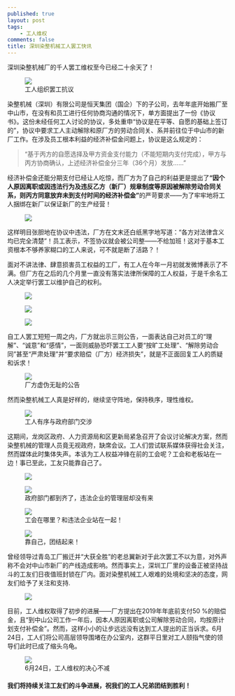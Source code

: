 ```yaml
---
published: true
layout: post
tags: 
    - 工人维权
comments: false
title: 深圳染整机械工人罢工快讯
---
```

<p>深圳染整机械厂的千人罢工维权至今已经二十余天了！</p><figure><img src="https://telegra.ph/file/ede7e6ecd5653ea9c2182.png"><figcaption>工人组织罢工抗议</figcaption></figure>

<p>染整机械（深圳）有限公司是恒天集团（国企）下的子公司，去年年底开始搬厂至中山市，在没有和员工进行任何协商沟通的情况下，单方面提出了一份《协议书》。这份未经任何工人讨论的协议，多处重申“协议是在平等、自愿的基础上签订的”，协议中要求工人主动解除和原厂方的劳动合同关、系并前往位于中山市的新厂工作。在涉及员工根本利益的经济补偿金问题上，协议是这么规定的：</p>

<blockquote>“基于丙方的自愿选择及甲方资金支付能力（不能短期内支付完成），甲方与丙方协商确认，上述经济补偿金分三年（36个月）发放……”</blockquote>

<p>经济补偿金还能分期支付已经让人吃惊，而厂方为了自己的利益更是提出了<strong>“因个人原因离职或因违法行为及违反乙方（新厂）规章制度等原因被解除劳动合同关系，则丙方同意放弃未到支付时间的经济补偿金”</strong>的严苛要求——为了牢牢地将工人捆绑在新厂以保证新厂的生产经营！</p>

<figure><img src="https://telegra.ph/file/d33edeb9096467149c901.png"><figcaption></figcaption></figure>

<p>这样明目张胆地在协议中违法，厂方在文末还白纸黑字地写道：“各方对法律含义均已完全清楚”！员工表示，不签协议就会被公司整——不给加班！这对于基本工资根本不够养家糊口的工人来说，可不就是断了活路？！</p>

<p>面对不讲法律、肆意损害员工权益的工厂，有工人在今年一月初就发微博表示了不满。但厂方在之后的几个月里一直没有落实法律所保障的工人权益，于是千余名工人决定举行罢工以维护自己的权利。</p>

<figure><img src="https://telegra.ph/file/fdbbf3be92b6fedc2319d.png"><figcaption></figcaption></figure><figure><img src="https://telegra.ph/file/cbe5327ba9c584630be29.png"><figcaption></figcaption></figure><figure><img src="https://telegra.ph/file/bfddcd4f370448edc2532.png"><figcaption></figcaption></figure>

<p>自工人罢工短短一周之内，厂方就出示三则公告，一面表达自己对员工的“理解”、“诚意”和“感情”，一面则威胁恐吓罢工工人要“按旷工处理”、“解除劳动合同”甚至“严肃处理”并“要求赔偿（厂方）经济损失”，就是不正面回复工人的质疑和诉求！</p>

<figure><img src="https://telegra.ph/file/e03cd1dc9904d0c967351.png"><figcaption>厂方虚伪无耻的公告</figcaption></figure>

<p>然而染整机械工人真是好样的，继续坚守阵地，保持秩序，理性维权。</p>

<figure><img src="https://telegra.ph/file/cb647638a4e5740c03e89.png"><figcaption>工人有序与政府部门交涉</figcaption></figure>

<p>这期间，龙岗区政府、人力资源局和区更新局紧急召开了会议讨论解决方案，然而染整机械的管理人员竟无视政府，缺席会议。工人们尝试联系媒体获得社会关注，然而媒体此时集体失声。本该为工人权益冲锋在前的工会呢？工会和老板站在一边！事已至此，工友只能靠自己了。</p>

<figure><img src="https://telegra.ph/file/e438bc3de4790ed428bc0.png"><figcaption></figcaption></figure><figure><img src="https://telegra.ph/file/11ffa56d0f715f925384d.png"><figcaption>政府部门都到齐了，违法企业的管理层却没有来</figcaption></figure><figure><img src="https://telegra.ph/file/556b47fda56f3a5cc9bb6.png"><figcaption>工会在哪里？和违法企业站在一起！</figcaption></figure><figure><img src="https://telegra.ph/file/e7a5784e373b05b3a704a.png"><figcaption>靠自己，团结起来！</figcaption></figure>

<p>曾经领导过青岛工厂搬迁并“大获全胜”的老总翼新对于此次罢工不以为意，对外声称不会对中山市新厂的产线造成影响。然而事实上，深圳工厂里的设备正被坚持战斗的工友们日夜值班封锁在厂内。面对染整机械工人艰难的处境和坚决的态度，网友们给予了关注和支持.</p>

<figure><img src="https://telegra.ph/file/684d63ae0fc03c69f68ac.png"><figcaption></figcaption></figure>

<p>目前，工人维权取得了初步的进展——厂方提出在2019年年底前支付50 %的赔偿金，且“到中山公司工作一年后，因本人原因离职或公司解除劳动合同，均按原计划支付补偿金”。然而，这样小小的让步远远没有达到工人提出的正当诉求。6月24日，工人们将公司高层领导围堵在办公室内，这群平日里对工人颐指气使的领导们此时已成了缩头乌龟。</p>

<figure><img src="https://telegra.ph/file/3a2c84e0f506f9c225c36.png"><figcaption>6月24日，工人维权的决心不减</figcaption></figure>

<h4 id="我们将持续关注工友们的斗争进展，祝我们的工人兄弟团结到胜利！">我们将持续关注工友们的斗争进展，祝我们的工人兄弟团结到胜利！</h4>
